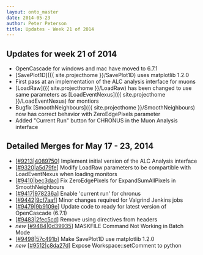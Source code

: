 ```yaml
---
layout: onto_master
date: 2014-05-23
author: Peter Peterson
title: Updates - Week 21 of 2014
---
```

Updates for week 21 of 2014
---------------------------
* OpenCascade for windows and mac have moved to 6.7.1
* [SavePlot1D]({{ site.projecthome }}/SavePlot1D) uses matplotlib 1.2.0
* First pass at an implementation of the ALC analysis interface for muons
* [LoadRaw]({{ site.projecthome }}/LoadRaw) has been changed to use same parameters as [LoadEventNexus]({{ site.projecthome }}/LoadEventNexus) for montiors
* Bugfix [SmoothNeighbours]({{ site.projecthome }}/SmoothNeighbours) now has correct behavior with ZeroEdgePixels parameter
* Added "Current Run" button for CHRONUS in the Muon Analysis interface

Detailed Merges for May 17 - 23, 2014
-------------------------------------
* \[[#9213](http://trac.mantidproject.org/mantid/ticket/9213)\|[4089750](https://github.com/mantidproject/mantid/commit/4089750766e2ed5a3147d9d6543c4b3a139c6a24)\] Implement initial version of the ALC Analysis interface
* \[[#9320](http://trac.mantidproject.org/mantid/ticket/9320)\|[a5d79fe](https://github.com/mantidproject/mantid/commit/a5d79fe973fe18c42abbae7f8c67c31e7f447294)\] Modify LoadRaw parameters to be compartible with LoadEventNexus when loading monitors
* \[[#9410](http://trac.mantidproject.org/mantid/ticket/9410)\|[bec3dac](https://github.com/mantidproject/mantid/commit/bec3daca835f905e8146a53617bb51baa4cc0a98)\] Fix ZeroEdgePixels for ExpandSumAllPixels in SmoothNeighbours
* \[[#9417](http://trac.mantidproject.org/mantid/ticket/9417)\|[978236a](https://github.com/mantidproject/mantid/commit/978236abf9ed3376284e4c783ac6a19828552c6b)\] Enable 'current run' for chronus
* \[[#9442](http://trac.mantidproject.org/mantid/ticket/9442)\|[9cf7aaf](https://github.com/mantidproject/mantid/commit/9cf7aaf0ec938935854592341992faedc85f605e)\] Minor changes required for Valgrind Jenkins jobs
* \[[#9479](http://trac.mantidproject.org/mantid/ticket/9479)\|[9b9109e](https://github.com/mantidproject/mantid/commit/9b9109e17491032e1775180cdef13b83625a9bf7)\] Update code to ready for latest version of OpenCascade (6.7.1)
* \[[#9483](http://trac.mantidproject.org/mantid/ticket/9483)\|[2fec5cd](https://github.com/mantidproject/mantid/commit/2fec5cd3b165e6fbd61300e425c94d703f7015d3)\] Remove using directives from headers
* *new* \[[#9484](http://trac.mantidproject.org/mantid/ticket/9484)\|[0d39935](https://github.com/mantidproject/mantid/commit/0d39935384f0c374a79bb16bd2e32608ae4c7ce8)\] MASKFILE Command Not Working in Batch Mode
* \[[#9498](http://trac.mantidproject.org/mantid/ticket/9498)\|[57c491b](https://github.com/mantidproject/mantid/commit/57c491bd7e6eb356b1a7c6dea76c36e765340ba9)\] Make SavePlot1D use matplotlib 1.2.0
* *new* \[[#9512](http://trac.mantidproject.org/mantid/ticket/9512)\|[c8da27d](https://github.com/mantidproject/mantid/commit/c8da27db7f09cf88655d95f3d18b70696b7bf0ce)\] Expose Workspace::setComment to python
